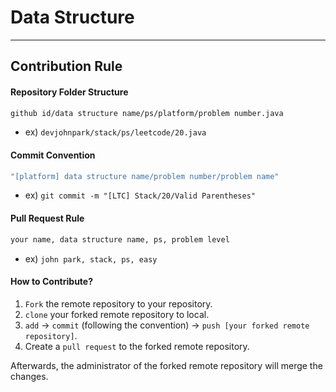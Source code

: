 # Data Structure
---
## Contribution Rule

#### Repository Folder Structure 

```bash
github id/data structure name/ps/platform/problem number.java
```
* ex) `devjohnpark/stack/ps/leetcode/20.java`

#### Commit Convention

```bash
"[platform] data structure name/problem number/problem name" 
```
* ex) `git commit -m "[LTC] Stack/20/Valid Parentheses"`

#### Pull Request Rule

```bash
your name, data structure name, ps, problem level
```
* ex)  `john park, stack, ps, easy`

#### How to Contribute?

1. `Fork` the remote repository to your repository.
2. `clone` your forked remote repository to local.
3. `add` -> `commit` (following the convention) -> `push [your forked remote repository]`.
4. Create a `pull request` to the forked remote repository.

Afterwards, the administrator of the forked remote repository will merge the changes.

